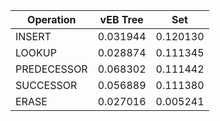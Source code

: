 | Operation | vEB Tree | Set |  
| -------- | -------- | --- |  
 | INSERT | 0.031944 | 0.120130 |  
 | LOOKUP | 0.028874 | 0.111345 |  
 | PREDECESSOR | 0.068302 | 0.111442 |  
 | SUCCESSOR | 0.056889 | 0.111380 |  
 | ERASE | 0.027016 | 0.005241 |  
